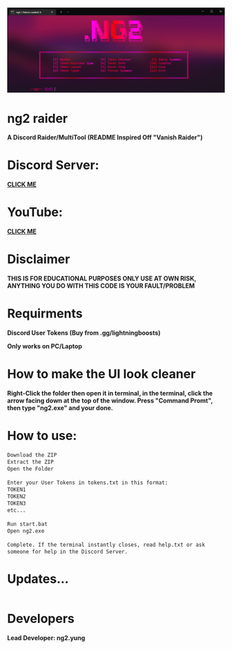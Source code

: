 ![image](https://github.com/ng2yung/ng2-raider/blob/main/ng2.png?raw=true)
# ng2 raider
**A Discord Raider/MultiTool (README Inspired Off "Vanish Raider")**

# Discord Server:
**[CLICK ME](https://discord.gg/jqVY8RYxeF)**

# YouTube:
**[CLICK ME](https://www.youtube.com/@ng2_toolz)**

# Disclaimer
**THIS IS FOR EDUCATIONAL PURPOSES ONLY USE AT OWN RISK, ANYTHING YOU DO WITH THIS CODE IS YOUR FAULT/PROBLEM**

# Requirments
**Discord User Tokens (Buy from .gg/lightningboosts)**

**Only works on PC/Laptop**

# How to make the UI look cleaner
**Right-Click the folder then open it in terminal, in the terminal, click the arrow facing down at the top of the window. Press "Command Promt", then type "ng2.exe" and your done.**

# How to use:
```
Download the ZIP
Extract the ZIP
Open the Folder

Enter your User Tokens in tokens.txt in this format:
TOKEN1
TOKEN2
TOKEN3
etc...

Run start.bat
Open ng2.exe

Complete. If the terminal instantly closes, read help.txt or ask someone for help in the Discord Server.
```



# Updates...
```

```


# Developers
**Lead Developer: ng2.yung**
